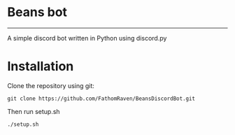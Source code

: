 # Beans bot
---
A simple discord bot written in Python using discord.py

# Installation

Clone the repository using git:
```
git clone https://github.com/FathomRaven/BeansDiscordBot.git
```

Then run setup.sh
```
./setup.sh
```